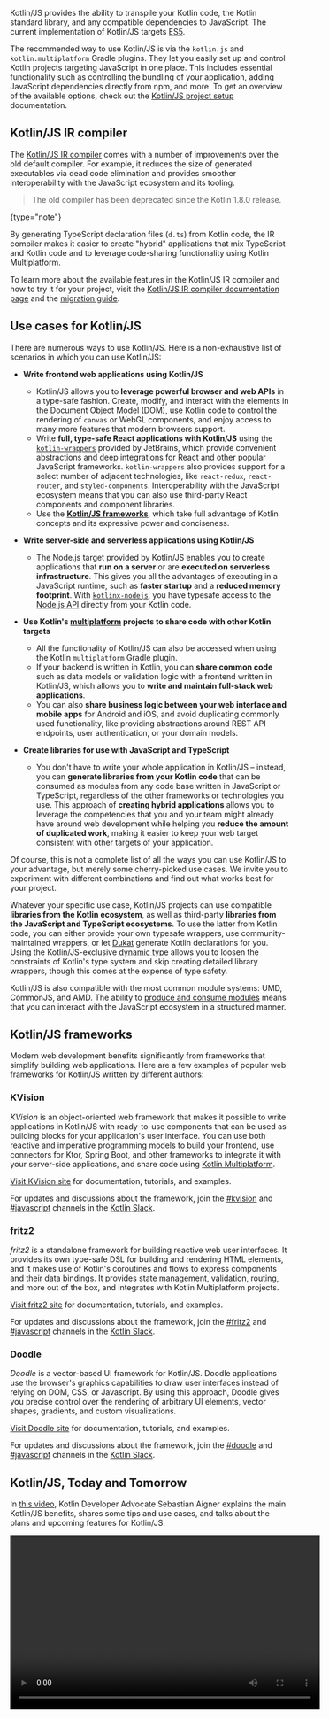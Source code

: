 [//]: # (title: Kotlin for JavaScript)

Kotlin/JS provides the ability to transpile your Kotlin code, the Kotlin standard library, and any compatible dependencies
to JavaScript. The current implementation of Kotlin/JS targets [ES5](https://www.ecma-international.org/ecma-262/5.1/).

The recommended way to use Kotlin/JS is via the `kotlin.js` and `kotlin.multiplatform` Gradle plugins. They let you easily set up and control Kotlin projects targeting JavaScript in one place. This includes essential functionality
such as controlling the bundling of your application, adding JavaScript dependencies directly from npm, and more. To get
an overview of the available options, check out the [Kotlin/JS project setup](js-project-setup.md) documentation.

## Kotlin/JS IR compiler

The [Kotlin/JS IR compiler](js-ir-compiler.md) comes with a number of improvements over the old default compiler.
For example, it reduces the size of generated executables
via dead code elimination and provides smoother interoperability with the JavaScript ecosystem and its tooling.

> The old compiler has been deprecated since the Kotlin 1.8.0 release.
> 
{type="note"}

By generating TypeScript declaration files (`d.ts`) from Kotlin code, the IR compiler makes it easier to create "hybrid"
applications that mix TypeScript and Kotlin code and to leverage code-sharing functionality using Kotlin Multiplatform.

To learn more about the available features in the Kotlin/JS IR compiler and how to try it for your project, visit the
[Kotlin/JS IR compiler documentation page](js-ir-compiler.md) and the [migration guide](js-ir-migration.md).

## Use cases for Kotlin/JS

There are numerous ways to use Kotlin/JS. Here is a non-exhaustive list of
scenarios in which you can use Kotlin/JS:

* **Write frontend web applications using Kotlin/JS**
    * Kotlin/JS allows you to **leverage powerful browser and web APIs** in a type-safe fashion. Create, modify, and interact
      with the elements in the Document Object Model (DOM), use Kotlin code to control the rendering of `canvas` or WebGL components,
      and enjoy access to many more features that modern browsers support.
    * Write **full, type-safe React applications with Kotlin/JS** using the [`kotlin-wrappers`](https://github.com/JetBrains/kotlin-wrappers)
      provided by JetBrains, which provide convenient abstractions and deep integrations for React and other popular JavaScript frameworks.
      `kotlin-wrappers` also provides support for a select number of adjacent technologies, like
      `react-redux`, `react-router`, and `styled-components`. Interoperability with the JavaScript ecosystem means that
      you can also use third-party React components and component libraries.
    * Use the **[Kotlin/JS frameworks](#kotlin-js-frameworks)**, which take full advantage of Kotlin concepts and its expressive power
      and conciseness.

* **Write server-side and serverless applications using Kotlin/JS**
    * The Node.js target provided by Kotlin/JS enables you to create applications that **run on a server** or are
      **executed on serverless infrastructure**. This gives you all the advantages of executing in a
      JavaScript runtime, such as **faster startup** and a **reduced memory footprint**. With [`kotlinx-nodejs`](https://github.com/Kotlin/kotlinx-nodejs),
      you have typesafe access to the [Node.js API](https://nodejs.org/docs/latest/api/) directly from your Kotlin code.

*  **Use Kotlin's [multiplatform](multiplatform.md) projects to share code with other Kotlin targets**
    * All the functionality of Kotlin/JS can also be accessed when using the Kotlin `multiplatform` Gradle plugin.
    * If your backend is written in Kotlin, you can **share common code** such as data models or validation logic
    with a frontend written in Kotlin/JS, which allows you to **write and maintain full-stack web applications**.
    * You can also **share business logic between your web interface and mobile apps** for Android and iOS, and avoid
    duplicating commonly used functionality, like providing abstractions around REST API endpoints, user authentication,
    or your domain models.

* **Create libraries for use with JavaScript and TypeScript**
    * You don't have to write your whole application in Kotlin/JS – instead, you can **generate libraries from your
      Kotlin code** that can be consumed as modules from any code base written in JavaScript or TypeScript, regardless of the
      other frameworks or technologies you use. This approach of **creating hybrid applications** allows you to leverage the
      competencies that you and your team might already have around web development while helping you **reduce the amount
      of duplicated work**, making it easier to keep your web target consistent with other targets of your application.

Of course, this is not a complete list of all the ways you can use Kotlin/JS to your advantage, but merely some cherry-picked
use cases. We invite you to experiment with different combinations and find out what works best for your project.

Whatever your specific use case, Kotlin/JS projects can use compatible **libraries from the Kotlin ecosystem**,
as well as third-party **libraries from the JavaScript and TypeScript ecosystems**. To use the latter from Kotlin code,
you can either provide your own typesafe wrappers, use community-maintained wrappers, or let [Dukat](https://github.com/kotlin/dukat)
generate Kotlin declarations for you. Using the Kotlin/JS-exclusive [dynamic type](dynamic-type.md) allows
you to loosen the constraints of Kotlin's type system and skip creating detailed library wrappers, though this comes at the expense of type safety.

Kotlin/JS is also compatible with the most common module systems: UMD, CommonJS, and AMD. The ability to [produce and consume modules](js-modules.md)
means that you can interact with the JavaScript ecosystem in a structured manner.

## Kotlin/JS frameworks

Modern web development benefits significantly from frameworks that simplify building web applications.
Here are a few examples of popular web frameworks for Kotlin/JS written by different authors:

### KVision

_KVision_ is an object-oriented web framework that makes it possible to write applications in Kotlin/JS with ready-to-use components
that can be used as building blocks for your application's user interface. You can use both reactive and imperative programming
models to build your frontend, use connectors for Ktor, Spring Boot, and other frameworks to integrate it with your server-side
applications, and share code using [Kotlin Multiplatform](multiplatform.md).

[Visit KVision site](https://kvision.io) for documentation, tutorials, and examples.

For updates and discussions about the framework, join the [#kvision](https://kotlinlang.slack.com/messages/kvision) and
[#javascript](https://kotlinlang.slack.com/archives/C0B8L3U69) channels in the [Kotlin Slack](https://surveys.jetbrains.com/s3/kotlin-slack-sign-up).

### fritz2

_fritz2_ is a standalone framework for building reactive web user interfaces. It provides its own type-safe DSL for building
and rendering HTML elements, and it makes use of Kotlin's coroutines and flows to express components and their data bindings.
It provides state management, validation, routing, and more out of the box, and integrates with Kotlin Multiplatform projects.

[Visit fritz2 site](https://www.fritz2.dev) for documentation, tutorials, and examples.

For updates and discussions about the framework, join the [#fritz2](https://kotlinlang.slack.com/messages/fritz2) and
[#javascript](https://kotlinlang.slack.com/archives/C0B8L3U69) channels in the [Kotlin Slack](https://surveys.jetbrains.com/s3/kotlin-slack-sign-up).

### Doodle

_Doodle_ is a vector-based UI framework for Kotlin/JS. Doodle applications use the browser's graphics capabilities to draw
user interfaces instead of relying on DOM, CSS, or Javascript. By using this approach, Doodle gives you precise control
over the rendering of arbitrary UI elements, vector shapes, gradients, and custom visualizations.

[Visit Doodle site](https://nacular.github.io/doodle/) for documentation, tutorials, and examples.

For updates and discussions about the framework, join the [#doodle](https://kotlinlang.slack.com/messages/doodle) and
[#javascript](https://kotlinlang.slack.com/archives/C0B8L3U69) channels in the [Kotlin Slack](https://surveys.jetbrains.com/s3/kotlin-slack-sign-up).

## Kotlin/JS, Today and Tomorrow

In [this video](https://www.youtube.com/watch?v=fZUL8_kgHXg), Kotlin Developer Advocate Sebastian Aigner explains the
main Kotlin/JS benefits, shares some tips and use cases, and talks about the plans and upcoming features for Kotlin/JS.

<video width="560" height="315" href="fZUL8_kgHXg" title="Kotlin/JS, Today and Tomorrow"/>

## Get started with Kotlin/JS

If you're new to Kotlin, a good first step is to familiarize yourself with the [basic syntax](basic-syntax.md) of the language.

To start using Kotlin for JavaScript, please refer to [Set up a Kotlin/JS project](js-project-setup.md). You can also
complete a [tutorial](#tutorials-for-kotlin-js) to work through or check out the list of [Kotlin/JS sample projects](#sample-projects-for-kotlin-js)
for inspiration. They contain useful snippets and patterns and can serve as nice jump-off points for your own projects.

### Tutorials for Kotlin/JS

* [Build a web application with React and Kotlin/JS — tutorial](js-react.md)
guides you through the process of building a simple web application using the React framework, shows how a type-safe Kotlin
DSL for HTML makes it easy to build reactive DOM elements, and illustrates how to use third-party React components and
obtain information from APIs, all while writing the whole application logic in pure Kotlin/JS.

* [Build a full-stack web app with Kotlin Multiplatform](multiplatform-full-stack-app.md)
teaches the concepts behind building an application that targets Kotlin/JVM and Kotlin/JS by building a client-server
application that makes use of shared code, serialization, and other multiplatform paradigms. It also provides a brief
introduction to working with Ktor both as a server- and client-side framework.

### Sample projects for Kotlin/JS

* [Full-stack Spring collaborative to-do list](https://github.com/Kotlin/full-stack-spring-collaborative-todo-list-sample)
shows how to create a to-do list for collaborative work using `kotlin-multiplatform` with JS and JVM targets, Spring
for the backend, Kotlin/JS with React for the frontend, and RSocket.
* [Kotlin/JS and React Redux to-do list](https://github.com/Kotlin/react-redux-js-ir-todo-list-sample) implements
the React Redux to-do list using JS libraries (`react`, `react-dom`, `react-router`, `redux`, and `react-redux`)
from npm and Webpack to bundle, minify, and run the project.
* [Full-stack demo application](https://github.com/Kotlin/full-stack-web-jetbrains-night-sample) guides you through
the process of building an app with a feed containing user-generated posts and comments. All data is stubbed by
the fakeJSON and JSON Placeholder services.

## Join the Kotlin/JS community

You can also join the [#javascript](https://kotlinlang.slack.com/archives/C0B8L3U69) channel in the official [Kotlin Slack](https://surveys.jetbrains.com/s3/kotlin-slack-sign-up)
to chat with the community and the team.